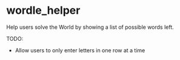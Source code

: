 # wordle_helper

Help users solve the World by showing a list of possible words left.

TODO:
- Allow users to only enter letters in one row at a time